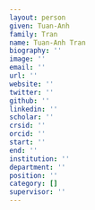 ```yaml
---
layout: person
given: Tuan-Anh
family: Tran
name: Tuan-Anh Tran
biography: ''
image: ''
email: ''
url: ''
website: ''
twitter: ''
github: ''
linkedin: ''
scholar: ''
crsid: ''
orcid: ''
start: ''
end: ''
institution: ''
department: ''
position: ''
category: []
supervisor: ''
---
```


